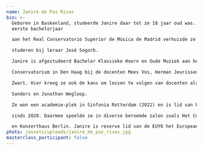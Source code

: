 ```yaml
---
name: Janire de Paz Rivas
bio: >-
  Geboren in Baskenland, studeerde Janire daar tot ze 18 jaar oud was. Na haar
  eerste bachelorjaar

  aan het Real Conservatorio Superior de Música de Madrid verhuisde ze naar Nederland om te

  studeren bij leraar José Sogorb.

  Janire is afgestudeerd Bachelor Klassieke Hoorn en Oude Muziek aan het Koninklijk

  Conservatorium in Den Haag bij de docenten Mees Vos, Herman Jeurissen en Teunis van der

  Zwart. Hier kreeg ze ook de kans om lessen te volgen van docenten als Rob van de Laar, Will

  Sanders en Jonathan Wegloop.

  Ze won een academie-plek in Sinfonia Rotterdam (2022) en is lid van het Nationaal Jeugd Orkest

  sinds 2020. Daarmee speelde ze in diverse beroemde zalen zoals Het Concertgebouw Amsterdam

  en Konzerthaus Berlin. Janire is reserve lid van de EUYO het European Union Youth Orchestra.
photo: /assets/uploads/janire_de_paz_rivas.jpg
masterclass_participant: false
---
```

